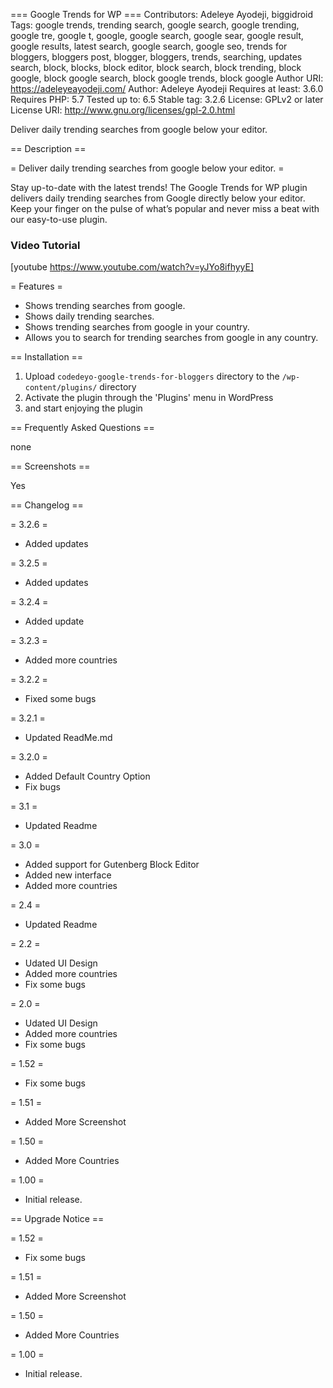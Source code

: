 === Google Trends for WP ===
Contributors: Adeleye Ayodeji, biggidroid
Tags: google trends, trending search, google search, google trending, google tre, google t, google, google search, google sear, google result, google results, latest search, google search, google seo, trends for bloggers, bloggers post, blogger, bloggers, trends, searching, updates search, block, blocks, block editor, block search, block trending, block google, block google search, block google trends, block google
Author URI: https://adeleyeayodeji.com/
Author: Adeleye Ayodeji
Requires at least: 3.6.0
Requires PHP: 5.7
Tested up to: 6.5
Stable tag: 3.2.6
License: GPLv2 or later
License URI: http://www.gnu.org/licenses/gpl-2.0.html

Deliver daily trending searches from google below your editor.

== Description ==

= Deliver daily trending searches from google below your editor. =

Stay up-to-date with the latest trends! The Google Trends for WP plugin delivers daily trending searches from Google directly below your editor. Keep your finger on the pulse of what’s popular and never miss a beat with our easy-to-use plugin.

### Video Tutorial

[youtube https://www.youtube.com/watch?v=yJYo8ifhyyE]

= Features =

- Shows trending searches from google.
- Shows daily trending searches.
- Shows trending searches from google in your country.
- Allows you to search for trending searches from google in any country.

== Installation ==

1. Upload `codedeyo-google-trends-for-bloggers` directory to the `/wp-content/plugins/` directory
2. Activate the plugin through the 'Plugins' menu in WordPress
3. and start enjoying the plugin

== Frequently Asked Questions ==

none

== Screenshots ==

Yes

== Changelog ==

= 3.2.6 =

- Added updates

= 3.2.5 =

- Added updates

= 3.2.4 =

- Added update

= 3.2.3 =

- Added more countries

= 3.2.2 =

- Fixed some bugs

= 3.2.1 =

- Updated ReadMe.md

= 3.2.0 =

- Added Default Country Option
- Fix bugs

= 3.1 =

- Updated Readme

= 3.0 =

- Added support for Gutenberg Block Editor
- Added new interface
- Added more countries

= 2.4 =

- Updated Readme

= 2.2 =

- Udated UI Design
- Added more countries
- Fix some bugs

= 2.0 =

- Udated UI Design
- Added more countries
- Fix some bugs

= 1.52 =

- Fix some bugs

= 1.51 =

- Added More Screenshot

= 1.50 =

- Added More Countries

= 1.00 =

- Initial release.

== Upgrade Notice ==

= 1.52 =

- Fix some bugs

= 1.51 =

- Added More Screenshot

= 1.50 =

- Added More Countries

= 1.00 =

- Initial release.
